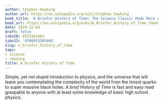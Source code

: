 ```yaml
---
author: Stephen Hawking
author_url: https://en.wikipedia.org/wiki/Stephan_hawking
book_title: 'A Briefer History of Time: The Science Classic Made More Accessible'
book_url: https://en.wikipedia.org/wiki/A_Briefer_History_of_Time_(Hawking_and_Mlodinow_book)
date: 2019-12-04
draft: false
isbn10: 0553385461
isbn13: '9780553385465'
slug: a_briefer_history_of_time
tags:
- science
- reading
title: A briefer History of Time
---
```


Simple, yet not stupid introduction to physics, and the universe that will
leave you contemplating the complexity of the world from the tiniest quarks
to super massive black holes. _A brief History of Time_ is fast and easy read
graspable to anyone with at least some knowledge of basic high school physics.

